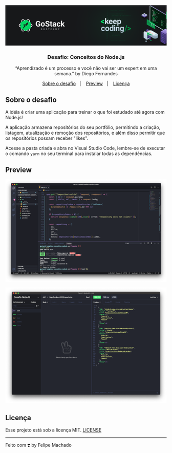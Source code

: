 <img alt="GoStack" src="assets/gostack.png" />

<h3 align="center">
  Desafio: Conceitos do Node.js
</h3>

<p align="center">“Aprendizado é um processo e você não vai ser um expert em uma semana.” by Diego Fernandes</blockquote>

<p align="center">
  <a href="#rocket-sobre-o-desafio">Sobre o desafio</a>&nbsp;&nbsp;&nbsp;|&nbsp;&nbsp;&nbsp;
  <a href="#preview">Preview</a>&nbsp;&nbsp;&nbsp;|&nbsp;&nbsp;&nbsp;
  <a href="#licença">Licença</a>
</p>

## Sobre o desafio

A idéia é criar uma aplicação para treinar o que foi estudado até agora com Node.js!

A aplicação armazena repositórios do seu portfólio, permitindo a criação, listagem, atualização e remoção dos repositórios, e além disso permitir que os repositórios possam receber "likes".

Acesse a pasta criada e abra no Visual Studio Code, lembre-se de executar o comando `yarn` no seu terminal para instalar todas as dependências.

## Preview

<p align="center">
  <img  src="assets/preview-code.png">
</p>

<p align="center">
  <img  src="assets/preview-Insomnia.png">
</p>

## Licença

Esse projeto está sob a licença MIT. [LICENSE](LICENSE)

---

Feito com ❣️ by Felipe Machado
